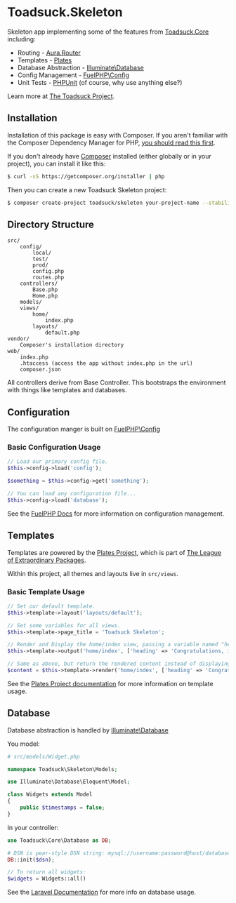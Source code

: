 # Toadsuck.Skeleton

Skeleton app implementing some of the features from [Toadsuck.Core](https://github.com/toadsuck/toadsuck-core) including:

- Routing - [Aura.Router](https://github.com/auraphp/Aura.Router)
- Templates - [Plates](http://platesphp.com/)
- Database Abstraction - [Illuminate\Database](https://github.com/illuminate/database)
- Config Management - [FuelPHP\Config](https://github.com/fuelphp/config)
- Unit Tests - [PHPUnit](https://github.com/sebastianbergmann/phpunit) (of course, why use anything else?)


Learn more at [The Toadsuck Project](http://toadsuck.github.io).

## Installation
Installation of this package is easy with Composer. If you aren't familiar with the Composer Dependency Manager for PHP, [you should read this first](https://getcomposer.org/doc/00-intro.md).

If you don't already have [Composer](https://getcomposer.org) installed (either globally or in your project), you can install it like this:

``` bash
$ curl -sS https://getcomposer.org/installer | php
```

Then you can create a new Toadsuck Skeleton project:

``` bash
$ composer create-project toadsuck/skeleton your-project-name --stability=dev
```

## Directory Structure

```
src/
	config/
		local/
		test/
		prod/
		config.php
		routes.php
	controllers/
		Base.php
		Home.php
	models/
	views/
		home/
			index.php
		layouts/
			default.php
vendor/
	Composer's installation directory
web/
	index.php
	.htaccess (access the app without index.php in the url)
	composer.json
```

All controllers derive from Base Controller. This bootstraps the environment with things like templates and databases.

## Configuration
The configuration manger is built on [FuelPHP\Config](https://github.com/fuelphp/config)

### Basic Configuration Usage

``` php
// Load our primary config file.
$this->config->load('config');

$something = $this->config->get('something');

// You can load any configuration file...
$this->config->load('database');

```

See the [FuelPHP Docs](https://github.com/fuelphp/config/blob/master/README.md) for more information on configuration management.

## Templates
Templates are powered by the [Plates Project](http://platesphp.com/), which is part of [The League of Extraordinary Packages](http://thephpleague.com/).

Within this project, all themes and layouts live in `src/views`.

### Basic Template Usage

``` php
// Set our default template.
$this->template->layout('layouts/default');

// Set some variables for all views.
$this->template->page_title = 'Toadsuck Skeleton';

// Render and Display the home/index view, passing a variable named "heading".
$this->template->output('home/index', ['heading' => 'Congratulations, it worked!']);

// Same as above, but return the rendered content instead of displaying.
$content = $this->template->render('home/index', ['heading' => 'Congratulations, it worked!']);
```

See the [Plates Project documentation](http://platesphp.com/) for more information on template usage.
## Database
Database abstraction is handled by [Illuminate\Database](https://github.com/illuminate/database)

You model:

``` php
# src/models/Widget.php

namespace Toadsuck\Skeleton\Models;

use Illuminate\Database\Eloquent\Model;

class Widgets extends Model
{
	public $timestamps = false;
}
```

In your controller:

``` php
use Toadsuck\Core\Database as DB;

# DSN is pear-style DSN string: mysql://username:password@host/database
DB::init($dsn);

// To return all widgets:
$widgets = Widgets::all()
```

See the [Laravel Documentation](http://laravel.com/docs/database) for more info on database usage.